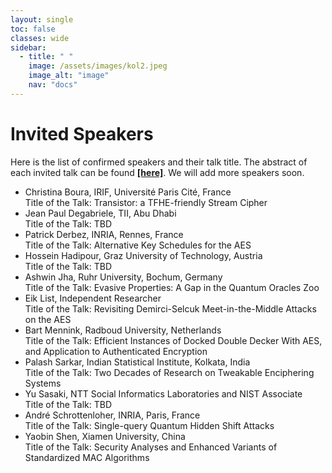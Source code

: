 ```yaml
---
layout: single
toc: false
classes: wide
sidebar:  
  - title: " "   
    image: /assets/images/kol2.jpeg
    image_alt: "image"
    nav: "docs"
---
```


# Invited Speakers

Here is the list of confirmed speakers and their talk title. The abstract of each invited talk can be found <a href="https://www.tcgcrest.org/wp-content/uploads/2024/11/abstract_ASK.pdf"><b>[here]</b></a>. We will add more speakers soon. <br>

<ul>
<li>Christina Boura, IRIF, Université Paris Cité, France <br> Title of the Talk: Transistor: a TFHE-friendly Stream Cipher
</li>
<li>Jean Paul Degabriele, TII, Abu Dhabi <br> Title of the Talk: TBD</li>
<li>Patrick Derbez, INRIA, Rennes, France <br> Title of the Talk: Alternative Key Schedules for the AES</li>
<li>Hossein Hadipour, Graz University of Technology, Austria <br> Title of the Talk: TBD</li>
<li>Ashwin Jha, Ruhr University, Bochum, Germany <br> Title of the Talk: Evasive Properties: A Gap in the Quantum Oracles Zoo</li>
<li>Eik List, Independent Researcher <br> Title of the Talk: Revisiting Demirci-Selcuk Meet-in-the-Middle Attacks on the AES</li>
<li>Bart Mennink, Radboud University, Netherlands <br> Title of the Talk: Efficient Instances of Docked Double Decker With AES, and
Application to Authenticated Encryption</li>
<li>Palash Sarkar, Indian Statistical Institute, Kolkata, India <br> Title of the Talk: Two Decades of Research on Tweakable Enciphering Systems</li>
<li>Yu Sasaki, NTT Social Informatics Laboratories and NIST Associate <br> Title of the Talk: TBD</li>
<li>André Schrottenloher, INRIA, Paris, France <br> Title of the Talk: Single-query Quantum Hidden Shift Attacks</li>
<li>Yaobin Shen, Xiamen University, China <br> Title of the Talk: Security Analyses and Enhanced Variants of Standardized MAC
Algorithms</li>
</ul>
